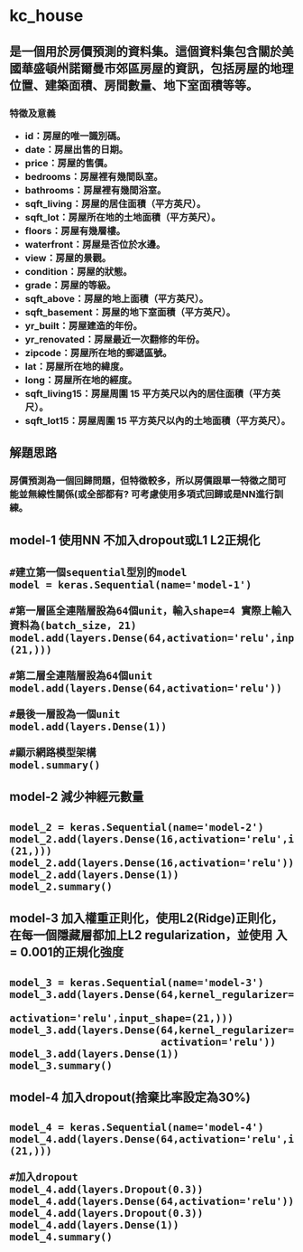 <h1>kc_house  
<h2>是一個用於房價預測的資料集。這個資料集包含關於美國華盛頓州諾爾曼市郊區房屋的資訊，包括房屋的地理位置、建築面積、房間數量、地下室面積等等。  
  
<h3>特徵及意義   


* id：房屋的唯一識別碼。  
* date：房屋出售的日期。  
* price：房屋的售價。  
* bedrooms：房屋裡有幾間臥室。  
* bathrooms：房屋裡有幾間浴室。  
* sqft_living：房屋的居住面積（平方英尺）。  
* sqft_lot：房屋所在地的土地面積（平方英尺）。  
* floors：房屋有幾層樓。  
* waterfront：房屋是否位於水邊。  
* view：房屋的景觀。  
* condition：房屋的狀態。  
* grade：房屋的等級。  
* sqft_above：房屋的地上面積（平方英尺）。  
* sqft_basement：房屋的地下室面積（平方英尺）。  
* yr_built：房屋建造的年份。  
* yr_renovated：房屋最近一次翻修的年份。  
* zipcode：房屋所在地的郵遞區號。  
* lat：房屋所在地的緯度。  
* long：房屋所在地的經度。 
* sqft_living15：房屋周圍 15 平方英尺以內的居住面積（平方英尺）。 
* sqft_lot15：房屋周圍 15 平方英尺以內的土地面積（平方英尺）。  

<h2>解題思路  
<h3>房價預測為一個回歸問題，但特徵較多，所以房價跟單一特徵之間可能並無線性關係(或全部都有?  
可考慮使用多項式回歸或是NN進行訓練。

  

<h2>model-1 使用NN 不加入dropout或L1 L2正規化<h2> 

```python3
#建立第一個sequential型別的model
model = keras.Sequential(name='model-1')

#第一層區全連階層設為64個unit，輸入shape=4 實際上輸入資料為(batch_size, 21)
model.add(layers.Dense(64,activation='relu',input_shape=(21,)))

#第二層全連階層設為64個unit
model.add(layers.Dense(64,activation='relu'))

#最後一層設為一個unit
model.add(layers.Dense(1))

#顯示網路模型架構
model.summary()
```
  
  
<h2>model-2 減少神經元數量<h2> 

```python3
model_2 = keras.Sequential(name='model-2')
model_2.add(layers.Dense(16,activation='relu',input_shape=(21,)))
model_2.add(layers.Dense(16,activation='relu'))
model_2.add(layers.Dense(1))
model_2.summary()
```  
  
<h2>model-3 加入權重正則化，使用L2(Ridge)正則化，在每一個隱藏層都加上L2 regularization，並使用 入= 0.001的正規化強度<h2>  

```python3
model_3 = keras.Sequential(name='model-3')
model_3.add(layers.Dense(64,kernel_regularizer=keras.regularizers.l2(0.001),
                         activation='relu',input_shape=(21,)))
model_3.add(layers.Dense(64,kernel_regularizer=keras.regularizers.l2(0.001),
                         activation='relu'))
model_3.add(layers.Dense(1))
model_3.summary()
```
  
  
<h2>model-4 加入dropout(捨棄比率設定為30%)<h2>  
  
```python3
model_4 = keras.Sequential(name='model-4')
model_4.add(layers.Dense(64,activation='relu',input_shape=(21,)))

#加入dropout
model_4.add(layers.Dropout(0.3))
model_4.add(layers.Dense(64,activation='relu'))
model_4.add(layers.Dropout(0.3))
model_4.add(layers.Dense(1))  
model_4.summary()
```  

